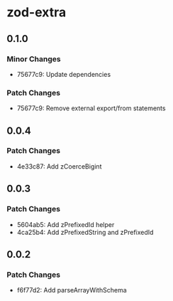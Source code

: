 # zod-extra

## 0.1.0

### Minor Changes

- 75677c9: Update dependencies

### Patch Changes

- 75677c9: Remove external export/from statements

## 0.0.4

### Patch Changes

- 4e33c87: Add zCoerceBigint

## 0.0.3

### Patch Changes

- 5604ab5: Add zPrefixedId helper
- 4ca25b4: Add zPrefixedString and zPrefixedId

## 0.0.2

### Patch Changes

- f6f77d2: Add parseArrayWithSchema
